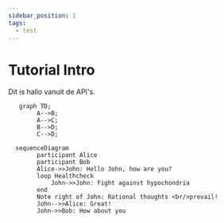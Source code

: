 ```yaml
---
sidebar_position: 1
tags:
  - test
---
```


# Tutorial Intro

Dit is hallo vanuit de API's.

```mermaid
   graph TD;
        A-->B;
        A-->C;
        B-->D;
        C-->D;

```

```mermaid
  sequenceDiagram
        participant Alice
        participant Bob
        Alice->>John: Hello John, how are you?
        loop Healthcheck
            John->>John: Fight against hypochondria
        end
        Note right of John: Rational thoughts <br/>prevail!
        John-->>Alice: Great!
        John->>Bob: How about you

```
